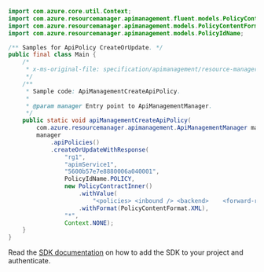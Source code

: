 ```java
import com.azure.core.util.Context;
import com.azure.resourcemanager.apimanagement.fluent.models.PolicyContractInner;
import com.azure.resourcemanager.apimanagement.models.PolicyContentFormat;
import com.azure.resourcemanager.apimanagement.models.PolicyIdName;

/** Samples for ApiPolicy CreateOrUpdate. */
public final class Main {
    /*
     * x-ms-original-file: specification/apimanagement/resource-manager/Microsoft.ApiManagement/stable/2021-08-01/examples/ApiManagementCreateApiPolicy.json
     */
    /**
     * Sample code: ApiManagementCreateApiPolicy.
     *
     * @param manager Entry point to ApiManagementManager.
     */
    public static void apiManagementCreateApiPolicy(
        com.azure.resourcemanager.apimanagement.ApiManagementManager manager) {
        manager
            .apiPolicies()
            .createOrUpdateWithResponse(
                "rg1",
                "apimService1",
                "5600b57e7e8880006a040001",
                PolicyIdName.POLICY,
                new PolicyContractInner()
                    .withValue(
                        "<policies> <inbound /> <backend>    <forward-request />  </backend>  <outbound /></policies>")
                    .withFormat(PolicyContentFormat.XML),
                "*",
                Context.NONE);
    }
}
```

Read the [SDK documentation](https://github.com/Azure/azure-sdk-for-java/blob/azure-resourcemanager-apimanagement_1.0.0-beta.3/sdk/apimanagement/azure-resourcemanager-apimanagement/README.md) on how to add the SDK to your project and authenticate.
